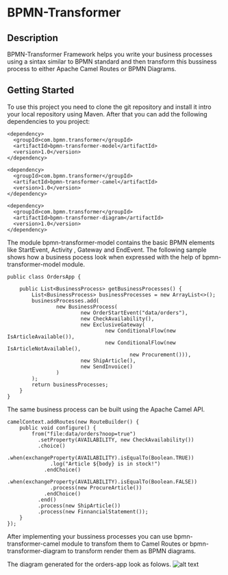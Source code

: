 # BPMN-Transformer

## Description
BPMN-Transformer Framework helps you write your business processes using a sintax similar to BPMN standard and then transform this bussiness process to either Apache Camel Routes or BPMN Diagrams.

## Getting Started

To use this project you need to clone the git repository and install it intro your local repository using Maven.
After that you can add the following dependencies to you project:
```
<dependency>
  <groupId>com.bpmn.transformer</groupId>
  <artifactId>bpmn-transformer-model</artifactId>
  <version>1.0</version>
</dependency>
	
<dependency>
  <groupId>com.bpmn.transformer</groupId>
  <artifactId>bpmn-transformer-camel</artifactId>
  <version>1.0</version>
</dependency>

<dependency>
  <groupId>com.bpmn.transformer</groupId>
  <artifactId>bpmn-transformer-diagram</artifactId>
  <version>1.0</version>
</dependency>
```

The module bpmn-transformer-model contains the basic BPMN elements like StartEvent, Activity , Gateway and EndEvent.
The following sample shows how a business pocess look when expressed with the help of bpmn-transformer-model module.
```
public class OrdersApp {

    public List<BusinessProcess> getBusinessProcesses() {
        List<BusinessProcess> businessProcesses = new ArrayList<>();
        businessProcesses.add(
                new BusinessProcess(
                        new OrderStartEvent("data/orders"),
                        new CheckAvailability(),
                        new ExclusiveGateway(
                                new ConditionalFlow(new IsArticleAvailable()),
                                new ConditionalFlow(new IsArticleNotAvailable(),
                                        new Procurement())),
                        new ShipArticle(),
                        new SendInvoice()
                )
        );
        return businessProcesses;
    }
}
```

The same business process can be built using the Apache Camel API.

```
camelContext.addRoutes(new RouteBuilder() {
    public void configure() {
        from("file:data/orders?noop=true")
          .setProperty(AVAILABILITY, new CheckAvailability())
          .choice()
            .when(exchangeProperty(AVAILABILITY).isEqualTo(Boolean.TRUE))
              .log("Article ${body} is in stock!")
            .endChoice()
            .when(exchangeProperty(AVAILABILITY).isEqualTo(Boolean.FALSE))
              .process(new ProcureArticle())
            .endChoice()
          .end()
          .process(new ShipArticle())
          .process(new FinnancialStatement());
    }
});
```



After implementing your bussiness processes you can use bpmn-transformer-camel module to transfom them to Camel Routes or 
bpmn-transformer-diagram to transform render them as BPMN diagrams.

The diagram generated for the orders-app look as folows.
![alt text](https://github.com/ursuandrei42/BPMN-Transformer/blob/development/orders-app-diagram.png)
